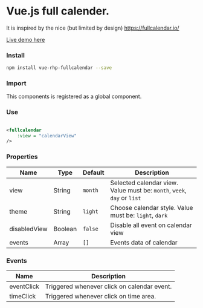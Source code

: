 # Vue.js full calender.

It is inspired by the nice (but limited by design) https://fullcalendar.io/

[Live demo here](http://rhp/library/vue-rhp-fullcalendar/)

### Install

```bash
npm install vue-rhp-fullcalendar --save
```

### Import
This components is registered as a global component.

### Use

```xml

<fullcalendar
    :view = "calendarView"
/>

```

### Properties

| Name            | Type              | Default     | Description                        |
| ---             | ---               | ---         | ---                                |
| view            | String            | `month`     | Selected calendar view. Value must be: `month`, `week`, `day` or `list` |
| theme           | String            | `light`     | Choose calendar style. Value must be: `light`, `dark` |
| disabledView    | Boolean           | `false`     | Disable all event on calendar view |
| events          | Array             | `[]`        | Events data of calendar |

### Events

| Name       | Description                                |
| ---        | ---                                        |
| eventClick | Triggered whenever click on calendar event.|
| timeClick  | Triggered whenever click on time area.     |
